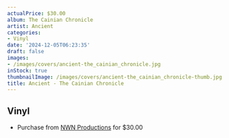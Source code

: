 ```yaml
---
actualPrice: $30.00
album: The Cainian Chronicle
artist: Ancient
categories:
- Vinyl
date: '2024-12-05T06:23:35'
draft: false
images:
- /images/covers/ancient-the_cainian_chronicle.jpg
inStock: true
thumbnailImage: /images/covers/ancient-the_cainian_chronicle-thumb.jpg
title: Ancient - The Cainian Chronicle
---
```


## Vinyl
* Purchase from [NWN Productions](http://shop.nwnprod.com/index.php?route=product/product&path=75&product_id=56804&sort=pd.name&order=ASC) for $30.00

